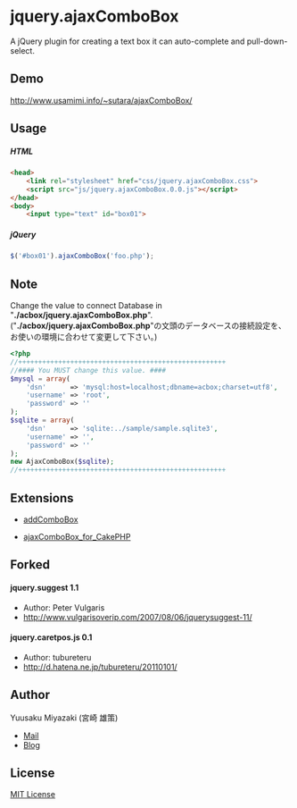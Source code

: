 # jquery.ajaxComboBox

A jQuery plugin for creating a text box it can auto-complete and pull-down-select.

## Demo
http://www.usamimi.info/~sutara/ajaxComboBox/


## Usage

##### HTML
``` html
<head>
	<link rel="stylesheet" href="css/jquery.ajaxComboBox.css">
	<script src="js/jquery.ajaxComboBox.0.0.js"></script>
</head>
<body>
	<input type="text" id="box01">
```

##### jQuery
``` javascript
$('#box01').ajaxComboBox('foo.php');
```

## Note
Change the value to connect Database in "**./acbox/jquery.ajaxComboBox.php**".
("**./acbox/jquery.ajaxComboBox.php**"の文頭のデータベースの接続設定を、お使いの環境に合わせて変更して下さい。)
``` php
<?php
//++++++++++++++++++++++++++++++++++++++++++++++++++++
//#### You MUST change this value. ####
$mysql = array(
	'dsn'      => 'mysql:host=localhost;dbname=acbox;charset=utf8',
	'username' => 'root',
	'password' => ''
);
$sqlite = array(
	'dsn'      => 'sqlite:../sample/sample.sqlite3',
	'username' => '',
	'password' => ''
);
new AjaxComboBox($sqlite);
//++++++++++++++++++++++++++++++++++++++++++++++++++++
```

## Extensions
+ [addComboBox](http://www.usamimi.info/~sutara/sample/addComboBox/)

+ [ajaxComboBox_for_CakePHP](https://github.com/SutaraLumpur/ajaxComboBox_for_CakePHP)


## Forked

#### jquery.suggest 1.1
+ Author: Peter Vulgaris
+ http://www.vulgarisoverip.com/2007/08/06/jquerysuggest-11/

#### jquery.caretpos.js 0.1
+ Author: tubureteru
+ http://d.hatena.ne.jp/tubureteru/20110101/


## Author
Yuusaku Miyazaki (宮崎 雄策)

+ [Mail](toumin.m7@gmail.com)
+ [Blog](http://d.hatena.ne.jp/sutara_lumpur/20090124/1232781879)


## License
[MIT License](http://www.opensource.org/licenses/mit-license.php)
